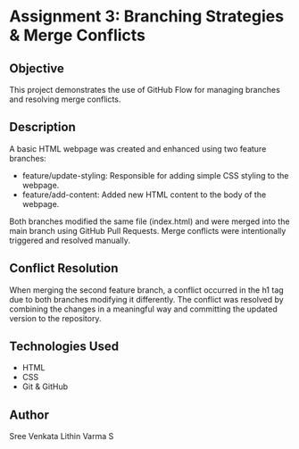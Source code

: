# Assignment 3: Branching Strategies & Merge Conflicts

## Objective
This project demonstrates the use of GitHub Flow for managing branches and resolving merge conflicts.

## Description
A basic HTML webpage was created and enhanced using two feature branches:
- feature/update-styling: Responsible for adding simple CSS styling to the webpage.
- feature/add-content: Added new HTML content to the body of the webpage.

Both branches modified the same file (index.html) and were merged into the main branch using GitHub Pull Requests. Merge conflicts were intentionally triggered and resolved manually.

## Conflict Resolution
When merging the second feature branch, a conflict occurred in the h1 tag due to both branches modifying it differently. The conflict was resolved by combining the changes in a meaningful way and committing the updated version to the repository.

## Technologies Used
- HTML
- CSS
- Git & GitHub

## Author
Sree Venkata Lithin Varma S
